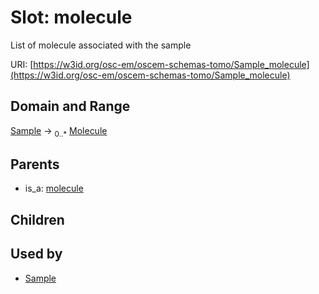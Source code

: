 
# Slot: molecule

List of molecule associated with the sample

URI: [https://w3id.org/osc-em/oscem-schemas-tomo/Sample_molecule](https://w3id.org/osc-em/oscem-schemas-tomo/Sample_molecule)


## Domain and Range

[Sample](Sample.md) &#8594;  <sub>0..\*</sub> [Molecule](Molecule.md)

## Parents

 *  is_a: [molecule](molecule.md)

## Children


## Used by

 * [Sample](Sample.md)
